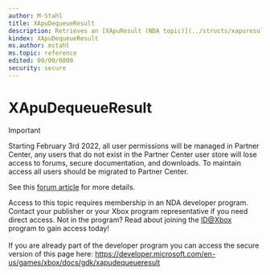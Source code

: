 ```yaml
---
author: M-Stahl
title: XApuDequeueResult
description: Retrieves an [XApuResult (NDA topic)](../structs/xapuresult.md) from the results queue, if available.
kindex: XApuDequeueResult
ms.author: mstahl
ms.topic: reference
edited: 00/00/0000
security: secure
---
```


# XApuDequeueResult
> [!IMPORTANT]
> Starting February 3rd 2022, all user permissions will be managed in Partner Center, any users that do not exist in the Partner Center user store will lose access to forums, secure documentation, and downloads. To maintain access all users should be migrated to Partner Center. <p></p>See this <a href="https://forums.xboxlive.com/articles/132187/breaking-change-user-access-for-forums-secure-docu.html">forum article</a> for more details.  

 Access to this topic requires membership in an NDA developer program. Contact your publisher or your Xbox program representative if you need direct access. Not in the program? Read about joining the <a href="https://www.xbox.com/Developers/id">ID@Xbox</a> program to gain access today!  <br/><br/>If you are already part of the developer program you can access the secure version of this page here: <a target="_blank" href="https://developer.microsoft.com/en-us/games/xbox/docs/gdk/xapudequeueresult">https://developer.microsoft.com/en-us/games/xbox/docs/gdk/xapudequeueresult</a>